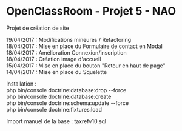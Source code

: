 OpenClassRoom - Projet 5 - NAO
==============================

Projet de création de site

19/04/2017 : Modifications mineures / Refactoring<br>
18/04/2017 : Mise en place du Formulaire de contact en Modal<br>
18/04/2017 : Amélioration Connexion/inscription<br>
18/04/2017 : Création image d'accueil<br>
15/04/2017 : Mise en place du bouton "Retour en haut de page"<br>
14/04/2017 : Mise en place du Squelette<br>


Installation :<br>
php bin/console doctrine:database:drop --force<br>
php bin/console doctrine:database:create<br>
php bin/console doctrine:schema:update --force<br>
php bin/console doctrine:fixtures:load<br>

Import manuel de la base : taxrefv10.sql
